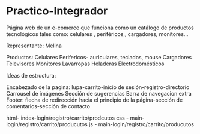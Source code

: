 # Practico-Integrador
Página web de un e-comerce que funciona como un catálogo de productos tecnológicos tales como: celulares , periféricos,, cargadores, monitores...

Representante:
Melina

Productos:
Celulares
Perifericos- auriculares, teclados, mouse
Cargadores
Televisores
Monitores
Lavarropas
Heladeras
Electrodomésticos

Ideas de estructura:

Encabezado de la pagina: lupa-carrito-inicio de sesión-registro-directorio
Carrousel de imágenes
Sección de sugerencias
Barra de navegacion extra
Footer: flecha de redirección hacia el principio de la página-sección de comentarios-sección de contacto

html- index-login/registro/carrito/prodcutos
css - main-login/registro/carrito/producutos
js - main-login/registro/carrito/producutos


